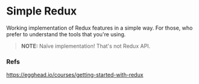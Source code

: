 # Simple Redux
Working implementation of Redux features in a simple way. For those, who prefer to understand the tools that you're using.

> **NOTE:** Naïve implementation! That's not Redux API.

### Refs
https://egghead.io/courses/getting-started-with-redux
